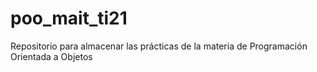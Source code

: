 # poo_mait_ti21
Repositorio para almacenar las prácticas de la materia de Programación Orientada a Objetos

